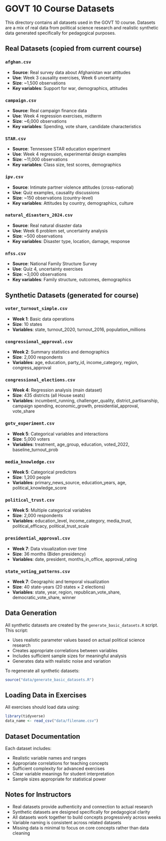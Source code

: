 # GOVT 10 Course Datasets

This directory contains all datasets used in the GOVT 10 course. Datasets are a mix of real data from political science research and realistic synthetic data generated specifically for pedagogical purposes.

## Real Datasets (copied from current course)

### `afghan.csv` 
- **Source**: Real survey data about Afghanistan war attitudes
- **Use**: Week 3 causality exercises, Week 6 uncertainty
- **Size**: ~1,500 observations
- **Key variables**: Support for war, demographics, attitudes

### `campaign.csv`
- **Source**: Real campaign finance data  
- **Use**: Week 4 regression exercises, midterm
- **Size**: ~6,000 observations
- **Key variables**: Spending, vote share, candidate characteristics

### `STAR.csv`
- **Source**: Tennessee STAR education experiment
- **Use**: Week 4 regression, experimental design examples
- **Size**: ~11,000 observations  
- **Key variables**: Class size, test scores, demographics

### `ipv.csv`
- **Source**: Intimate partner violence attitudes (cross-national)
- **Use**: Quiz examples, causality discussions
- **Size**: ~150 observations (country-level)
- **Key variables**: Attitudes by country, demographics, culture

### `natural_disasters_2024.csv`
- **Source**: Real natural disaster data
- **Use**: Week 6 problem set, uncertainty analysis
- **Size**: ~500 observations
- **Key variables**: Disaster type, location, damage, response

### `nfss.csv`
- **Source**: National Family Structure Survey
- **Use**: Quiz 4, uncertainty exercises  
- **Size**: ~3,000 observations
- **Key variables**: Family structure, outcomes, demographics

## Synthetic Datasets (generated for course)

### `voter_turnout_simple.csv`
- **Week 1**: Basic data operations
- **Size**: 10 states
- **Variables**: state, turnout_2020, turnout_2016, population_millions

### `congressional_approval.csv`
- **Week 2**: Summary statistics and demographics  
- **Size**: 2,000 respondents
- **Variables**: age, education, party_id, income_category, region, congress_approval

### `congressional_elections.csv`
- **Week 4**: Regression analysis (main dataset)
- **Size**: 435 districts (all House seats)
- **Variables**: incumbent_running, challenger_quality, district_partisanship, campaign spending, economic_growth, presidential_approval, vote_share

### `gotv_experiment.csv`
- **Week 5**: Categorical variables and interactions
- **Size**: 5,000 voters
- **Variables**: treatment, age_group, education, voted_2022, baseline_turnout_prob

### `media_knowledge.csv`
- **Week 5**: Categorical predictors
- **Size**: 1,200 people  
- **Variables**: primary_news_source, education_years, age, political_knowledge_score

### `political_trust.csv`
- **Week 5**: Multiple categorical variables
- **Size**: 2,000 respondents
- **Variables**: education_level, income_category, media_trust, political_efficacy, political_trust_scale

### `presidential_approval.csv`
- **Week 7**: Data visualization over time
- **Size**: 36 months (Biden presidency)
- **Variables**: date, president, months_in_office, approval_rating

### `state_voting_patterns.csv`  
- **Week 7**: Geographic and temporal visualization
- **Size**: 40 state-years (20 states × 2 elections)
- **Variables**: state, year, region, republican_vote_share, democratic_vote_share, winner

## Data Generation

All synthetic datasets are created by the `generate_basic_datasets.R` script. This script:
- Uses realistic parameter values based on actual political science research
- Creates appropriate correlations between variables
- Includes sufficient sample sizes for meaningful analysis
- Generates data with realistic noise and variation

To regenerate all synthetic datasets:
```r
source("data/generate_basic_datasets.R")
```

## Loading Data in Exercises

All exercises should load data using:
```r
library(tidyverse)
data_name <- read_csv("data/filename.csv")
```

## Dataset Documentation

Each dataset includes:
- Realistic variable names and ranges
- Appropriate correlations for teaching concepts
- Sufficient complexity for advanced exercises
- Clear variable meanings for student interpretation
- Sample sizes appropriate for statistical power

## Notes for Instructors

- Real datasets provide authenticity and connection to actual research
- Synthetic datasets are designed specifically for pedagogical clarity
- All datasets work together to build concepts progressively across weeks
- Variable naming is consistent across related datasets
- Missing data is minimal to focus on core concepts rather than data cleaning